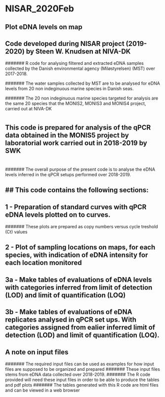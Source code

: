 # NISAR_2020Feb
## Plot eDNA levels on map 


## Code developed during NISAR project (2019-2020) by Steen W. Knudsen at NIVA-DK
####### R code for analysing filtered and extracted eDNA samples collected by the Danish environmental agency (Miløstyrelsen) (MST) over 2017-2018.

####### The water samples collected by MST are to be analysed for eDNA levels from 20 non indeginuous marine species in Danish seas.

####### The 20 non indeginuous marine species targeted for analysis are the same 20 species that the MONIS2, MONIS3 and MONIS4 project, carried out at NIVA-DK
#
## This code is prepared for analysis of the qPCR data obtained in the MONIS5 project by laboratorial work carried out in 2018-2019 by SWK
#
####### The overall purpose of the present code is to analyse the eDNA levels inferred in the qPCR setups performed over 2018-2019.


## ## This code contains the following sections:
## 1 - Preparation of standard curves with qPCR eDNA levels plotted on to curves. 
#######   These plots are prepared as copy numbers versus cycle treshold (Ct) values
## 2 - Plot of sampling locations on maps, for each species, with indication of eDNA intensity for each location monitored
## 3a - Make tables of evaluations of eDNA levels with categories inferred from limit of detection (LOD) and limit of quantification (LOQ)
## 3b - Make tables of evaluations of eDNA replicates analysed in qPCR set ups. With categories assigned from ealier inferred limit of detection (LOD) and limit of quantification (LOQ).

## A note on input files
####### The required input files can be used as examples for how input files are supposed to be organized and prepared
####### These input files stems from eDNA data collected over 2018-2019.
####### The R code provided will need these input files in order to be able to produce the tables and pdf plots
####### The tables generated with this R code are html files and can be viewed in a web browser

#
